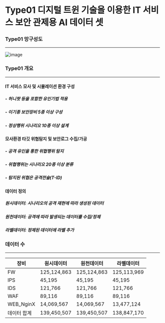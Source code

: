 # Type01 디지털 트윈 기술을 이용한 IT 서비스 보안 관제용 AI 데이터 셋


### Type01 망구성도
-----
![image](https://user-images.githubusercontent.com/44902157/218399684-ab176b81-a5d3-4a6f-a275-35485f8cf18e.png)

### Type01 개요
-----
#### IT 서비스 모사 및 시뮬레이션 환경 구성
##### - 허니팟 등을 포함한 유인기법 적용
##### - 이기종 보안장비 5종 이상 구성
##### - 정상행위 시나리오 10종 이상 설계
#### 모사환경 타깃 위협탐지 및 보안로그 수집/가공
##### - 공격 유인을 통한 위협행위 탐지
##### - 위협행위는 시나리오 20종 이상 분류
##### - 탐지된 위협은 공격전술(T-ID)   
   
#### 데이터 정의
##### 원시데이터: 시나리오의 공격 재현에 따라 생성된 데이터
##### 원천데이터: 공격에 따라 발생되는 데이터를 수집/정제
##### 라벨데이터: 정제된 데이터에 라벨 추가


### 데이터 수
-----
|장비|원시데이터|원천데이터|라벨데이터|
|------|------|------|------|
|FW|125,124,863|125,124,863|125,113,969|
|IPS|45,195|45,195|45,195|
|IDS|121,766|121,766|121,766|
|WAF|89,116|89,116|89,116|
|WEB_NginX|14,069,567|14,069,567|13,477,124|
|데이터 합계|139,450,507|139,450,507|138,847,170|
